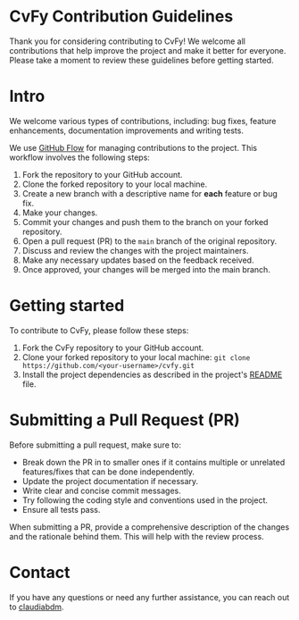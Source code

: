 # CvFy Contribution Guidelines

Thank you for considering contributing to CvFy! We welcome all contributions that help improve the project and make it better for everyone. Please take a moment to review these guidelines before getting started.

# Intro

We welcome various types of contributions, including: bug fixes, feature enhancements, documentation improvements and writing tests.

We use [GitHub Flow](https://guides.github.com/introduction/flow/) for managing contributions to the project. This workflow involves the following steps:

1. Fork the repository to your GitHub account.
2. Clone the forked repository to your local machine.
3. Create a new branch with a descriptive name for **each** feature or bug fix.
4. Make your changes.
5. Commit your changes and push them to the branch on your forked repository.
6. Open a pull request (PR) to the `main` branch of the original repository.
7. Discuss and review the changes with the project maintainers.
8. Make any necessary updates based on the feedback received.
9. Once approved, your changes will be merged into the main branch.

# Getting started

To contribute to CvFy, please follow these steps:

1. Fork the CvFy repository to your GitHub account.
2. Clone your forked repository to your local machine:
   `git clone https://github.com/<your-username>/cvfy.git`
3. Install the project dependencies as described in the project's [README](README.md) file.

# Submitting a Pull Request (PR)

Before submitting a pull request, make sure to:

- Break down the PR in to smaller ones if it contains multiple or unrelated features/fixes that can be done independently.
- Update the project documentation if necessary.
- Write clear and concise commit messages.
- Try following the coding style and conventions used in the project.
- Ensure all tests pass.

When submitting a PR, provide a comprehensive description of the changes and the rationale behind them. This will help with the review process.

# Contact

If you have any questions or need any further assistance, you can reach out to [claudiabdm](https://github.com/claudiabdm).
